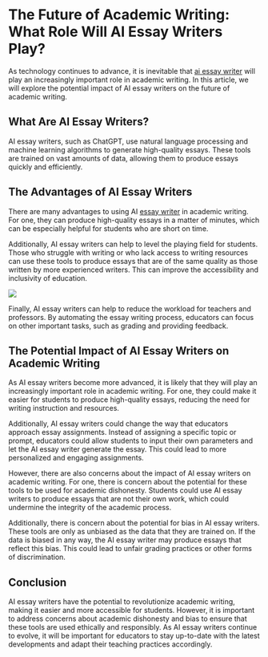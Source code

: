 **The Future of Academic Writing: What Role Will AI Essay Writers Play?**
=========================================================================

As technology continues to advance, it is inevitable that [ai essay writer](https://www.perfectessaywriter.ai/) will play an increasingly important role in academic writing. In this article, we will explore the potential impact of AI essay writers on the future of academic writing.

What Are AI Essay Writers?
--------------------------

AI essay writers, such as ChatGPT, use natural language processing and machine learning algorithms to generate high-quality essays. These tools are trained on vast amounts of data, allowing them to produce essays quickly and efficiently.

The Advantages of AI Essay Writers
----------------------------------

There are many advantages to using AI [essay writer](https://collegeessay.org/) in academic writing. For one, they can produce high-quality essays in a matter of minutes, which can be especially helpful for students who are short on time.

Additionally, AI essay writers can help to level the playing field for students. Those who struggle with writing or who lack access to writing resources can use these tools to produce essays that are of the same quality as those written by more experienced writers. This can improve the accessibility and inclusivity of education.

![](https://images.unsplash.com/photo-1550622824-928e5f246f81?ixlib=rb-4.0.3&ixid=MnwxMjA3fDB8MHxwaG90by1wYWdlfHx8fGVufDB8fHx8&auto=format&fit=crop&w=1173&q=80)

Finally, AI essay writers can help to reduce the workload for teachers and professors. By automating the essay writing process, educators can focus on other important tasks, such as grading and providing feedback.

The Potential Impact of AI Essay Writers on Academic Writing
------------------------------------------------------------

As AI essay writers become more advanced, it is likely that they will play an increasingly important role in academic writing. For one, they could make it easier for students to produce high-quality essays, reducing the need for writing instruction and resources.

Additionally, AI essay writers could change the way that educators approach essay assignments. Instead of assigning a specific topic or prompt, educators could allow students to input their own parameters and let the AI essay writer generate the essay. This could lead to more personalized and engaging assignments.

However, there are also concerns about the impact of AI essay writers on academic writing. For one, there is concern about the potential for these tools to be used for academic dishonesty. Students could use AI essay writers to produce essays that are not their own work, which could undermine the integrity of the academic process.

Additionally, there is concern about the potential for bias in AI essay writers. These tools are only as unbiased as the data that they are trained on. If the data is biased in any way, the AI essay writer may produce essays that reflect this bias. This could lead to unfair grading practices or other forms of discrimination.

Conclusion
----------

AI essay writers have the potential to revolutionize academic writing, making it easier and more accessible for students. However, it is important to address concerns about academic dishonesty and bias to ensure that these tools are used ethically and responsibly. As AI essay writers continue to evolve, it will be important for educators to stay up-to-date with the latest developments and adapt their teaching practices accordingly.
